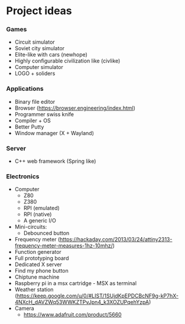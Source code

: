 # Project ideas

### Games

* Circuit simulator
* Soviet city simulator
* Elite-like with cars (newhope)
* Highly configurable civilization like (civlike)
* Computer simulator
* LOGO + soliders

### Applications

* Binary file editor
* Browser (https://browser.engineering/index.html)
* Programmer swiss knife
* Compiler + OS
* Better Putty
* Window manager (X + Wayland)

### Server

* C++ web framework (Spring like)

### Electronics

* Computer
  * Z80
  * Z380
  * RPI (emulated)
  * RPI (native)
  * A generic I/O
* Mini-circuits:
  * Debounced button
* Frequency meter (https://hackaday.com/2013/03/24/attiny2313-frequency-meter-measures-1hz-10mhz/)
* Function generator
* Full prototyping board
* Dedicated X server
* Find my phone button
* Chiptune machine
* Raspberry pi in a msx cartridge - MSX as terminal
* Weather station (https://keep.google.com/u/0/#LIST/1SUjdKpEPDCBcNF9g-kP7hX-4NXcH_dAVZWq53WWKZTPvJpn4_k3XOZUPqehYzpA)
* Camera
  * https://www.adafruit.com/product/5660

### 
